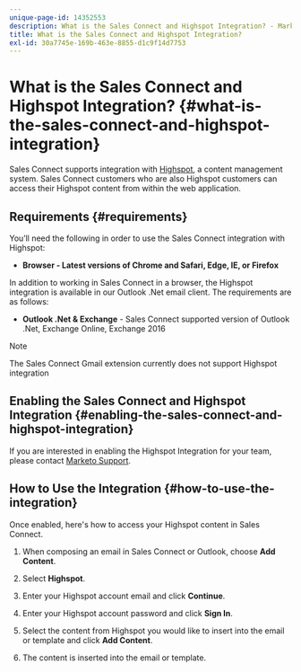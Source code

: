 ```yaml
---
unique-page-id: 14352553
description: What is the Sales Connect and Highspot Integration? - Marketo Docs - Product Documentation
title: What is the Sales Connect and Highspot Integration?
exl-id: 30a7745e-169b-463e-8855-d1c9f14d7753
---
```

# What is the Sales Connect and Highspot Integration? {#what-is-the-sales-connect-and-highspot-integration}

Sales Connect supports integration with [Highspot](https://www.highspot.com/), a content management system. Sales Connect customers who are also Highspot customers can access their Highspot content from within the web application.

## Requirements {#requirements}

You’ll need the following in order to use the Sales Connect integration with Highspot:

* **Browser - Latest versions of Chrome and Safari, Edge, IE, or Firefox**

In addition to working in Sales Connect in a browser, the Highspot integration is available in our Outlook .Net email client. The requirements are as follows:

* **Outlook .Net & Exchange** - Sales Connect supported version of Outlook .Net, Exchange Online, Exchange 2016

>[!NOTE]
>
>The Sales Connect Gmail extension currently does not support Highspot integration

## Enabling the Sales Connect and Highspot Integration {#enabling-the-sales-connect-and-highspot-integration}

If you are interested in enabling the Highspot Integration for your team, please contact [Marketo Support](https://nation.marketo.com/t5/Support/ct-p/Support#).

## How to Use the Integration {#how-to-use-the-integration}

Once enabled, here's how to access your Highspot content in Sales Connect.

1. When composing an email in Sales Connect or Outlook, choose **Add Content**.

1. Select **Highspot**.

1. Enter your Highspot account email and click **Continue**.

1. Enter your Highspot account password and click **Sign In**.

1. Select the content from Highspot you would like to insert into the email or template and click **Add Content**.

1. The content is inserted into the email or template.
